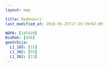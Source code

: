 ```yaml
---
layout: map

title: Rađenovci
last_modified_at: 2018-05-25T17:35:39+02:00

WDPA: [145420]
BioRaS: [456]
geoSrbija:
  L1_183: [15]
  L1_302: [55]
  L1_362: [13]
---
```

